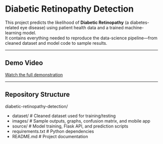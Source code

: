 # Diabetic Retinopathy Detection

This project predicts the likelihood of **Diabetic Retinopathy** (a diabetes-related eye disease) using patient health data and a trained machine-learning model.  
It contains everything needed to reproduce the data-science pipeline—from cleaned dataset and model code to sample results.

---

## Demo Video
 [Watch the full demonstration](https://drive.google.com/file/d/1e4Qfss3eyzBh2AiG_ELt5K2YOILJpzGX/view?usp=drive_link)

---

## Repository Structure
diabetic-retinopathy-detection/
- dataset/ # Cleaned dataset used for training/testing
- images/ # Sample outputs, graphs, confusion matrix, and mobile app
- source/ # Model training, Flask API, and prediction scripts
- requirements.txt # Python dependencies
- README.md # Project documentation
